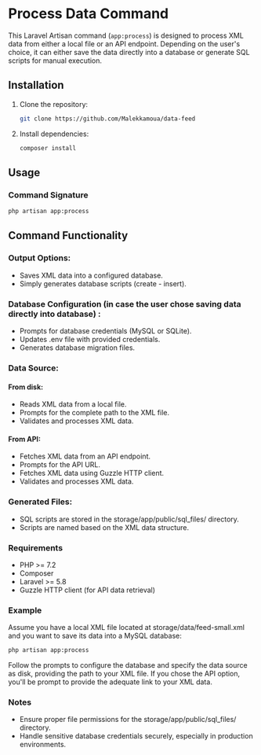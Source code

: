 # Process Data Command

This Laravel Artisan command (`app:process`) is designed to process XML data from either a local file or an API endpoint. Depending on the user's choice, it can either save the data directly into a database or generate SQL scripts for manual execution.

## Installation

1. Clone the repository:

    ```bash
    git clone https://github.com/Malekkamoua/data-feed
    ```

2. Install dependencies:

    ```bash
    composer install
    ```

## Usage

### Command Signature

```bash
php artisan app:process
   ```
## Command Functionality
### Output Options:

- Saves XML data into a configured database.
- Simply generates database scripts (create - insert).

### Database Configuration (in case the user chose saving data directly into database) :
- Prompts for database credentials (MySQL or SQLite).
- Updates .env file with provided credentials.
- Generates database migration files.

### Data Source:

#### From disk: 
- Reads XML data from a local file.
- Prompts for the complete path to the XML file.
- Validates and processes XML data.
#### From API: 
- Fetches XML data from an API endpoint.
- Prompts for the API URL.
- Fetches XML data using Guzzle HTTP client.
- Validates and processes XML data.

### Generated Files:
* SQL scripts are stored in the storage/app/public/sql_files/ directory.
* Scripts are named based on the XML data structure.

### Requirements
- PHP >= 7.2
- Composer
- Laravel >= 5.8
- Guzzle HTTP client (for API data retrieval)

### Example
Assume you have a local XML file located at storage/data/feed-small.xml and you want to save its data into a MySQL database:

```bash
php artisan app:process
```
Follow the prompts to configure the database and specify the data source as disk, providing the path to your XML file.
If you chose the API option, you'll be prompt to provide the adequate link to your XML data.
### Notes
- Ensure proper file permissions for the storage/app/public/sql_files/ directory.
- Handle sensitive database credentials securely, especially in production environments.
